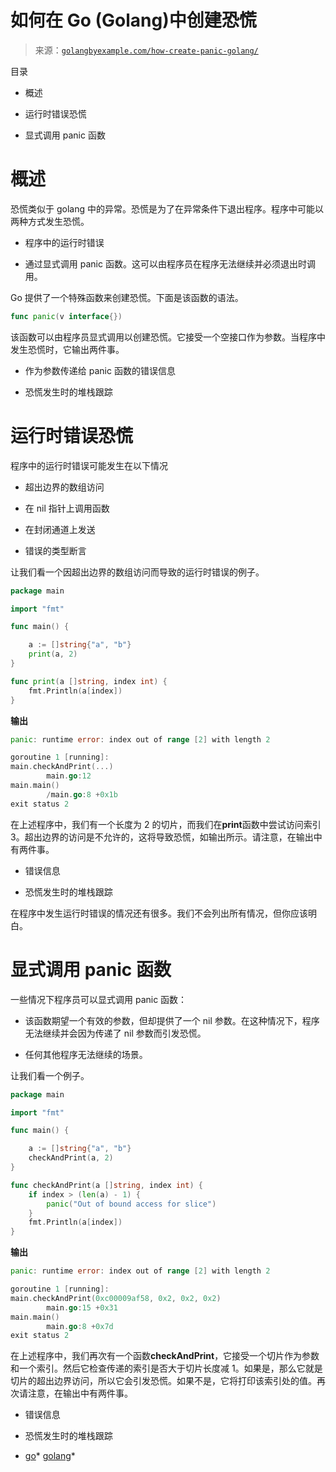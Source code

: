 <!--yml

类别：未分类

日期：2024-10-13 06:26:32

-->

# 如何在 Go (Golang)中创建恐慌

> 来源：[`golangbyexample.com/how-create-panic-golang/`](https://golangbyexample.com/how-create-panic-golang/)

目录

+   概述

+   运行时错误恐慌

+   显式调用 panic 函数

# **概述**

恐慌类似于 golang 中的异常。恐慌是为了在异常条件下退出程序。程序中可能以两种方式发生恐慌。

+   程序中的运行时错误

+   通过显式调用 panic 函数。这可以由程序员在程序无法继续并必须退出时调用。

Go 提供了一个特殊函数来创建恐慌。下面是该函数的语法。

```go
func panic(v interface{})
```

该函数可以由程序员显式调用以创建恐慌。它接受一个空接口作为参数。当程序中发生恐慌时，它输出两件事。

+   作为参数传递给 panic 函数的错误信息

+   恐慌发生时的堆栈跟踪

# **运行时错误恐慌**

程序中的运行时错误可能发生在以下情况

+   超出边界的数组访问

+   在 nil 指针上调用函数

+   在封闭通道上发送

+   错误的类型断言

让我们看一个因超出边界的数组访问而导致的运行时错误的例子。

```go
package main

import "fmt"

func main() {

	a := []string{"a", "b"}
	print(a, 2)
}

func print(a []string, index int) {
	fmt.Println(a[index])
}
```

**输出**

```go
panic: runtime error: index out of range [2] with length 2

goroutine 1 [running]:
main.checkAndPrint(...)
        main.go:12
main.main()
        /main.go:8 +0x1b
exit status 2
```

在上述程序中，我们有一个长度为 2 的切片，而我们在**print**函数中尝试访问索引 3。超出边界的访问是不允许的，这将导致恐慌，如输出所示。请注意，在输出中有两件事。

+   错误信息

+   恐慌发生时的堆栈跟踪

在程序中发生运行时错误的情况还有很多。我们不会列出所有情况，但你应该明白。

# **显式调用 panic 函数**

一些情况下程序员可以显式调用 panic 函数：

+   该函数期望一个有效的参数，但却提供了一个 nil 参数。在这种情况下，程序无法继续并会因为传递了 nil 参数而引发恐慌。

+   任何其他程序无法继续的场景。

让我们看一个例子。

```go
package main

import "fmt"

func main() {

	a := []string{"a", "b"}
	checkAndPrint(a, 2)
}

func checkAndPrint(a []string, index int) {
	if index > (len(a) - 1) {
		panic("Out of bound access for slice")
	}
	fmt.Println(a[index])
}
```

**输出**

```go
panic: runtime error: index out of range [2] with length 2

goroutine 1 [running]:
main.checkAndPrint(0xc00009af58, 0x2, 0x2, 0x2)
        main.go:15 +0x31
main.main()
        main.go:8 +0x7d
exit status 2
```

在上述程序中，我们再次有一个函数**checkAndPrint**，它接受一个切片作为参数和一个索引。然后它检查传递的索引是否大于切片长度减 1。如果是，那么它就是切片的超出边界访问，所以它会引发恐慌。如果不是，它将打印该索引处的值。再次请注意，在输出中有两件事。

+   错误信息

+   恐慌发生时的堆栈跟踪

+   [go](https://golangbyexample.com/tag/go/)*   [golang](https://golangbyexample.com/tag/golang/)*
